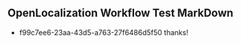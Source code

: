 ## OpenLocalization Workflow Test MarkDown
* f99c7ee6-23aa-43d5-a763-27f6486d5f50 thanks!

<!--HONumber=Jul16_HO3-->


